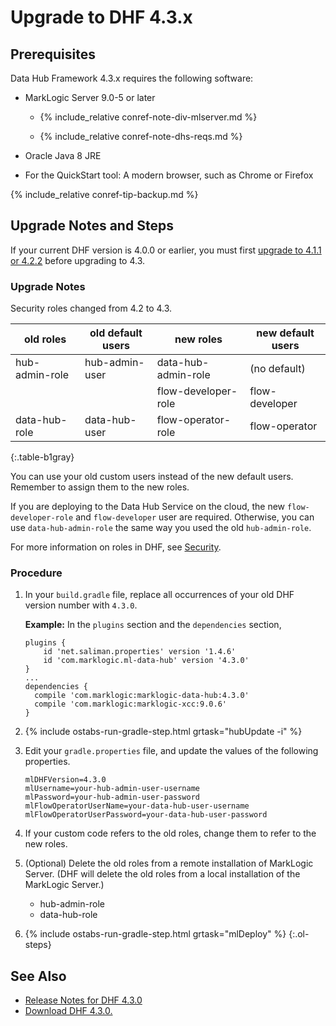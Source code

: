 # Upgrade to DHF 4.3.x

## Prerequisites

Data Hub Framework 4.3.x requires the following software:

- MarkLogic Server 9.0-5 or later

  - {% include_relative conref-note-div-mlserver.md %}

  - {% include_relative conref-note-dhs-reqs.md %}

- Oracle Java 8 JRE

- For the QuickStart tool: A modern browser, such as Chrome or Firefox

{% include_relative conref-tip-backup.md %}


## Upgrade Notes and Steps

If your current DHF version is 4.0.0 or earlier, you must first [upgrade to 4.1.1 or 4.2.2]({{site.baseurl}}/upgrade/upgrade-to-4_1_x/) before upgrading to 4.3.


### Upgrade Notes

Security roles changed from 4.2 to 4.3.

  | old roles      | old default users | new roles           | new default users |
  |---|---|---|---|
  | hub-admin-role | hub-admin-user    | data-hub-admin-role | (no default)      |
  |                |                   | flow-developer-role | flow-developer    |
  | data-hub-role  | data-hub-user     | flow-operator-role  | flow-operator     |
  {:.table-b1gray}

You can use your old custom users instead of the new default users. Remember to assign them to the new roles.

If you are deploying to the Data Hub Service on the cloud, the new `flow-developer-role` and `flow-developer` user are required. Otherwise, you can use `data-hub-admin-role` the same way you used the old `hub-admin-role`.

For more information on roles in DHF, see [Security]({{site.baseurl}}/refs/security/).


### Procedure

1. In your `build.gradle` file, replace all occurrences of your old DHF version number with `4.3.0`.

    **Example:** In the `plugins` section and the `dependencies` section,

      ```
      plugins {
          id 'net.saliman.properties' version '1.4.6'
          id 'com.marklogic.ml-data-hub' version '4.3.0'
      }
      ...
      dependencies {
        compile 'com.marklogic:marklogic-data-hub:4.3.0'
        compile 'com.marklogic:marklogic-xcc:9.0.6'
      }
      ```

      <!-- See build script. -->

1. {% include ostabs-run-gradle-step.html grtask="hubUpdate -i" %}

1. Edit your `gradle.properties` file, and update the values of the following properties.

      ```
      mlDHFVersion=4.3.0
      mlUsername=your-hub-admin-user-username
      mlPassword=your-hub-admin-user-password
      mlFlowOperatorUserName=your-data-hub-user-username
      mlFlowOperatorUserPassword=your-data-hub-user-password
      ```

1. If your custom code refers to the old roles, change them to refer to the new roles.

1. (Optional) Delete the old roles from a remote installation of MarkLogic Server. (DHF will delete the old roles from a local installation of the MarkLogic Server.)

      - hub-admin-role
      - data-hub-role

1. {% include ostabs-run-gradle-step.html grtask="mlDeploy" %}
{:.ol-steps}


## See Also
- [Release Notes for DHF 4.3.0]({{site.baseurl}}/release-notes/release-notes-4_3_x/)
- [Download DHF 4.3.0.](https://github.com/marklogic/marklogic-data-hub/releases/tag/4.3.0)
